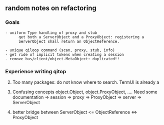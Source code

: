 ## random notes on refactoring

### Goals
    - uniform Type handling of proxy and stub
          get both a ServerObject and a ProxyObject: registering a
          ServerObject shall return an ObjectReference.

    - unique qiloop command (scan, proxy, stub, info)
    - get ride of implicit tokens when creating a session
    - remove bus/client/object.MetaObject: duplicated!!

### Experience writing qitop

2. Too many packages: do not know where to search. TermUI is already a

3. Confusing concepts object.Object, object.ProxyObject, .... Need
   some documentation
        => session
        => proxy
        => ProxyObject
        => server
        => ServerObject

5. better bridge between ServerObject <= ObjectReference <=> ProxyObject

